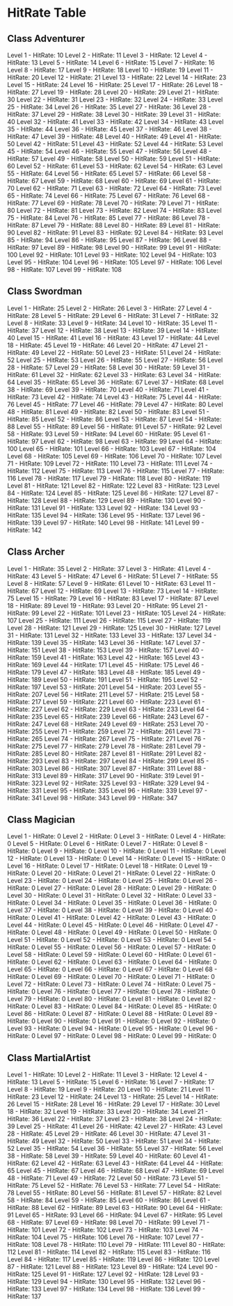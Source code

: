 # HitRate Table
## Class Adventurer
Level  1 - HitRate: 10
Level  2 - HitRate: 11
Level  3 - HitRate: 12
Level  4 - HitRate: 13
Level  5 - HitRate: 14
Level  6 - HitRate: 15
Level  7 - HitRate: 16
Level  8 - HitRate: 17
Level  9 - HitRate: 18
Level 10 - HitRate: 19
Level 11 - HitRate: 20
Level 12 - HitRate: 21
Level 13 - HitRate: 22
Level 14 - HitRate: 23
Level 15 - HitRate: 24
Level 16 - HitRate: 25
Level 17 - HitRate: 26
Level 18 - HitRate: 27
Level 19 - HitRate: 28
Level 20 - HitRate: 29
Level 21 - HitRate: 30
Level 22 - HitRate: 31
Level 23 - HitRate: 32
Level 24 - HitRate: 33
Level 25 - HitRate: 34
Level 26 - HitRate: 35
Level 27 - HitRate: 36
Level 28 - HitRate: 37
Level 29 - HitRate: 38
Level 30 - HitRate: 39
Level 31 - HitRate: 40
Level 32 - HitRate: 41
Level 33 - HitRate: 42
Level 34 - HitRate: 43
Level 35 - HitRate: 44
Level 36 - HitRate: 45
Level 37 - HitRate: 46
Level 38 - HitRate: 47
Level 39 - HitRate: 48
Level 40 - HitRate: 49
Level 41 - HitRate: 50
Level 42 - HitRate: 51
Level 43 - HitRate: 52
Level 44 - HitRate: 53
Level 45 - HitRate: 54
Level 46 - HitRate: 55
Level 47 - HitRate: 56
Level 48 - HitRate: 57
Level 49 - HitRate: 58
Level 50 - HitRate: 59
Level 51 - HitRate: 60
Level 52 - HitRate: 61
Level 53 - HitRate: 62
Level 54 - HitRate: 63
Level 55 - HitRate: 64
Level 56 - HitRate: 65
Level 57 - HitRate: 66
Level 58 - HitRate: 67
Level 59 - HitRate: 68
Level 60 - HitRate: 69
Level 61 - HitRate: 70
Level 62 - HitRate: 71
Level 63 - HitRate: 72
Level 64 - HitRate: 73
Level 65 - HitRate: 74
Level 66 - HitRate: 75
Level 67 - HitRate: 76
Level 68 - HitRate: 77
Level 69 - HitRate: 78
Level 70 - HitRate: 79
Level 71 - HitRate: 80
Level 72 - HitRate: 81
Level 73 - HitRate: 82
Level 74 - HitRate: 83
Level 75 - HitRate: 84
Level 76 - HitRate: 85
Level 77 - HitRate: 86
Level 78 - HitRate: 87
Level 79 - HitRate: 88
Level 80 - HitRate: 89
Level 81 - HitRate: 90
Level 82 - HitRate: 91
Level 83 - HitRate: 92
Level 84 - HitRate: 93
Level 85 - HitRate: 94
Level 86 - HitRate: 95
Level 87 - HitRate: 96
Level 88 - HitRate: 97
Level 89 - HitRate: 98
Level 90 - HitRate: 99
Level 91 - HitRate: 100
Level 92 - HitRate: 101
Level 93 - HitRate: 102
Level 94 - HitRate: 103
Level 95 - HitRate: 104
Level 96 - HitRate: 105
Level 97 - HitRate: 106
Level 98 - HitRate: 107
Level 99 - HitRate: 108

## Class Swordman
Level  1 - HitRate: 25
Level  2 - HitRate: 26
Level  3 - HitRate: 27
Level  4 - HitRate: 28
Level  5 - HitRate: 29
Level  6 - HitRate: 31
Level  7 - HitRate: 32
Level  8 - HitRate: 33
Level  9 - HitRate: 34
Level 10 - HitRate: 35
Level 11 - HitRate: 37
Level 12 - HitRate: 38
Level 13 - HitRate: 39
Level 14 - HitRate: 40
Level 15 - HitRate: 41
Level 16 - HitRate: 43
Level 17 - HitRate: 44
Level 18 - HitRate: 45
Level 19 - HitRate: 46
Level 20 - HitRate: 47
Level 21 - HitRate: 49
Level 22 - HitRate: 50
Level 23 - HitRate: 51
Level 24 - HitRate: 52
Level 25 - HitRate: 53
Level 26 - HitRate: 55
Level 27 - HitRate: 56
Level 28 - HitRate: 57
Level 29 - HitRate: 58
Level 30 - HitRate: 59
Level 31 - HitRate: 61
Level 32 - HitRate: 62
Level 33 - HitRate: 63
Level 34 - HitRate: 64
Level 35 - HitRate: 65
Level 36 - HitRate: 67
Level 37 - HitRate: 68
Level 38 - HitRate: 69
Level 39 - HitRate: 70
Level 40 - HitRate: 71
Level 41 - HitRate: 73
Level 42 - HitRate: 74
Level 43 - HitRate: 75
Level 44 - HitRate: 76
Level 45 - HitRate: 77
Level 46 - HitRate: 79
Level 47 - HitRate: 80
Level 48 - HitRate: 81
Level 49 - HitRate: 82
Level 50 - HitRate: 83
Level 51 - HitRate: 85
Level 52 - HitRate: 86
Level 53 - HitRate: 87
Level 54 - HitRate: 88
Level 55 - HitRate: 89
Level 56 - HitRate: 91
Level 57 - HitRate: 92
Level 58 - HitRate: 93
Level 59 - HitRate: 94
Level 60 - HitRate: 95
Level 61 - HitRate: 97
Level 62 - HitRate: 98
Level 63 - HitRate: 99
Level 64 - HitRate: 100
Level 65 - HitRate: 101
Level 66 - HitRate: 103
Level 67 - HitRate: 104
Level 68 - HitRate: 105
Level 69 - HitRate: 106
Level 70 - HitRate: 107
Level 71 - HitRate: 109
Level 72 - HitRate: 110
Level 73 - HitRate: 111
Level 74 - HitRate: 112
Level 75 - HitRate: 113
Level 76 - HitRate: 115
Level 77 - HitRate: 116
Level 78 - HitRate: 117
Level 79 - HitRate: 118
Level 80 - HitRate: 119
Level 81 - HitRate: 121
Level 82 - HitRate: 122
Level 83 - HitRate: 123
Level 84 - HitRate: 124
Level 85 - HitRate: 125
Level 86 - HitRate: 127
Level 87 - HitRate: 128
Level 88 - HitRate: 129
Level 89 - HitRate: 130
Level 90 - HitRate: 131
Level 91 - HitRate: 133
Level 92 - HitRate: 134
Level 93 - HitRate: 135
Level 94 - HitRate: 136
Level 95 - HitRate: 137
Level 96 - HitRate: 139
Level 97 - HitRate: 140
Level 98 - HitRate: 141
Level 99 - HitRate: 142

## Class Archer
Level  1 - HitRate: 35
Level  2 - HitRate: 37
Level  3 - HitRate: 41
Level  4 - HitRate: 43
Level  5 - HitRate: 47
Level  6 - HitRate: 51
Level  7 - HitRate: 55
Level  8 - HitRate: 57
Level  9 - HitRate: 61
Level 10 - HitRate: 63
Level 11 - HitRate: 67
Level 12 - HitRate: 69
Level 13 - HitRate: 73
Level 14 - HitRate: 75
Level 15 - HitRate: 79
Level 16 - HitRate: 83
Level 17 - HitRate: 87
Level 18 - HitRate: 89
Level 19 - HitRate: 93
Level 20 - HitRate: 95
Level 21 - HitRate: 99
Level 22 - HitRate: 101
Level 23 - HitRate: 105
Level 24 - HitRate: 107
Level 25 - HitRate: 111
Level 26 - HitRate: 115
Level 27 - HitRate: 119
Level 28 - HitRate: 121
Level 29 - HitRate: 125
Level 30 - HitRate: 127
Level 31 - HitRate: 131
Level 32 - HitRate: 133
Level 33 - HitRate: 137
Level 34 - HitRate: 139
Level 35 - HitRate: 143
Level 36 - HitRate: 147
Level 37 - HitRate: 151
Level 38 - HitRate: 153
Level 39 - HitRate: 157
Level 40 - HitRate: 159
Level 41 - HitRate: 163
Level 42 - HitRate: 165
Level 43 - HitRate: 169
Level 44 - HitRate: 171
Level 45 - HitRate: 175
Level 46 - HitRate: 179
Level 47 - HitRate: 183
Level 48 - HitRate: 185
Level 49 - HitRate: 189
Level 50 - HitRate: 191
Level 51 - HitRate: 195
Level 52 - HitRate: 197
Level 53 - HitRate: 201
Level 54 - HitRate: 203
Level 55 - HitRate: 207
Level 56 - HitRate: 211
Level 57 - HitRate: 215
Level 58 - HitRate: 217
Level 59 - HitRate: 221
Level 60 - HitRate: 223
Level 61 - HitRate: 227
Level 62 - HitRate: 229
Level 63 - HitRate: 233
Level 64 - HitRate: 235
Level 65 - HitRate: 239
Level 66 - HitRate: 243
Level 67 - HitRate: 247
Level 68 - HitRate: 249
Level 69 - HitRate: 253
Level 70 - HitRate: 255
Level 71 - HitRate: 259
Level 72 - HitRate: 261
Level 73 - HitRate: 265
Level 74 - HitRate: 267
Level 75 - HitRate: 271
Level 76 - HitRate: 275
Level 77 - HitRate: 279
Level 78 - HitRate: 281
Level 79 - HitRate: 285
Level 80 - HitRate: 287
Level 81 - HitRate: 291
Level 82 - HitRate: 293
Level 83 - HitRate: 297
Level 84 - HitRate: 299
Level 85 - HitRate: 303
Level 86 - HitRate: 307
Level 87 - HitRate: 311
Level 88 - HitRate: 313
Level 89 - HitRate: 317
Level 90 - HitRate: 319
Level 91 - HitRate: 323
Level 92 - HitRate: 325
Level 93 - HitRate: 329
Level 94 - HitRate: 331
Level 95 - HitRate: 335
Level 96 - HitRate: 339
Level 97 - HitRate: 341
Level 98 - HitRate: 343
Level 99 - HitRate: 347

## Class Magician
Level  1 - HitRate: 0
Level  2 - HitRate: 0
Level  3 - HitRate: 0
Level  4 - HitRate: 0
Level  5 - HitRate: 0
Level  6 - HitRate: 0
Level  7 - HitRate: 0
Level  8 - HitRate: 0
Level  9 - HitRate: 0
Level 10 - HitRate: 0
Level 11 - HitRate: 0
Level 12 - HitRate: 0
Level 13 - HitRate: 0
Level 14 - HitRate: 0
Level 15 - HitRate: 0
Level 16 - HitRate: 0
Level 17 - HitRate: 0
Level 18 - HitRate: 0
Level 19 - HitRate: 0
Level 20 - HitRate: 0
Level 21 - HitRate: 0
Level 22 - HitRate: 0
Level 23 - HitRate: 0
Level 24 - HitRate: 0
Level 25 - HitRate: 0
Level 26 - HitRate: 0
Level 27 - HitRate: 0
Level 28 - HitRate: 0
Level 29 - HitRate: 0
Level 30 - HitRate: 0
Level 31 - HitRate: 0
Level 32 - HitRate: 0
Level 33 - HitRate: 0
Level 34 - HitRate: 0
Level 35 - HitRate: 0
Level 36 - HitRate: 0
Level 37 - HitRate: 0
Level 38 - HitRate: 0
Level 39 - HitRate: 0
Level 40 - HitRate: 0
Level 41 - HitRate: 0
Level 42 - HitRate: 0
Level 43 - HitRate: 0
Level 44 - HitRate: 0
Level 45 - HitRate: 0
Level 46 - HitRate: 0
Level 47 - HitRate: 0
Level 48 - HitRate: 0
Level 49 - HitRate: 0
Level 50 - HitRate: 0
Level 51 - HitRate: 0
Level 52 - HitRate: 0
Level 53 - HitRate: 0
Level 54 - HitRate: 0
Level 55 - HitRate: 0
Level 56 - HitRate: 0
Level 57 - HitRate: 0
Level 58 - HitRate: 0
Level 59 - HitRate: 0
Level 60 - HitRate: 0
Level 61 - HitRate: 0
Level 62 - HitRate: 0
Level 63 - HitRate: 0
Level 64 - HitRate: 0
Level 65 - HitRate: 0
Level 66 - HitRate: 0
Level 67 - HitRate: 0
Level 68 - HitRate: 0
Level 69 - HitRate: 0
Level 70 - HitRate: 0
Level 71 - HitRate: 0
Level 72 - HitRate: 0
Level 73 - HitRate: 0
Level 74 - HitRate: 0
Level 75 - HitRate: 0
Level 76 - HitRate: 0
Level 77 - HitRate: 0
Level 78 - HitRate: 0
Level 79 - HitRate: 0
Level 80 - HitRate: 0
Level 81 - HitRate: 0
Level 82 - HitRate: 0
Level 83 - HitRate: 0
Level 84 - HitRate: 0
Level 85 - HitRate: 0
Level 86 - HitRate: 0
Level 87 - HitRate: 0
Level 88 - HitRate: 0
Level 89 - HitRate: 0
Level 90 - HitRate: 0
Level 91 - HitRate: 0
Level 92 - HitRate: 0
Level 93 - HitRate: 0
Level 94 - HitRate: 0
Level 95 - HitRate: 0
Level 96 - HitRate: 0
Level 97 - HitRate: 0
Level 98 - HitRate: 0
Level 99 - HitRate: 0

## Class MartialArtist
Level  1 - HitRate: 10
Level  2 - HitRate: 11
Level  3 - HitRate: 12
Level  4 - HitRate: 13
Level  5 - HitRate: 15
Level  6 - HitRate: 16
Level  7 - HitRate: 17
Level  8 - HitRate: 19
Level  9 - HitRate: 20
Level 10 - HitRate: 21
Level 11 - HitRate: 23
Level 12 - HitRate: 24
Level 13 - HitRate: 25
Level 14 - HitRate: 26
Level 15 - HitRate: 28
Level 16 - HitRate: 29
Level 17 - HitRate: 30
Level 18 - HitRate: 32
Level 19 - HitRate: 33
Level 20 - HitRate: 34
Level 21 - HitRate: 36
Level 22 - HitRate: 37
Level 23 - HitRate: 38
Level 24 - HitRate: 39
Level 25 - HitRate: 41
Level 26 - HitRate: 42
Level 27 - HitRate: 43
Level 28 - HitRate: 45
Level 29 - HitRate: 46
Level 30 - HitRate: 47
Level 31 - HitRate: 49
Level 32 - HitRate: 50
Level 33 - HitRate: 51
Level 34 - HitRate: 52
Level 35 - HitRate: 54
Level 36 - HitRate: 55
Level 37 - HitRate: 56
Level 38 - HitRate: 58
Level 39 - HitRate: 59
Level 40 - HitRate: 60
Level 41 - HitRate: 62
Level 42 - HitRate: 63
Level 43 - HitRate: 64
Level 44 - HitRate: 65
Level 45 - HitRate: 67
Level 46 - HitRate: 68
Level 47 - HitRate: 69
Level 48 - HitRate: 71
Level 49 - HitRate: 72
Level 50 - HitRate: 73
Level 51 - HitRate: 75
Level 52 - HitRate: 76
Level 53 - HitRate: 77
Level 54 - HitRate: 78
Level 55 - HitRate: 80
Level 56 - HitRate: 81
Level 57 - HitRate: 82
Level 58 - HitRate: 84
Level 59 - HitRate: 85
Level 60 - HitRate: 86
Level 61 - HitRate: 88
Level 62 - HitRate: 89
Level 63 - HitRate: 90
Level 64 - HitRate: 91
Level 65 - HitRate: 93
Level 66 - HitRate: 94
Level 67 - HitRate: 95
Level 68 - HitRate: 97
Level 69 - HitRate: 98
Level 70 - HitRate: 99
Level 71 - HitRate: 101
Level 72 - HitRate: 102
Level 73 - HitRate: 103
Level 74 - HitRate: 104
Level 75 - HitRate: 106
Level 76 - HitRate: 107
Level 77 - HitRate: 108
Level 78 - HitRate: 110
Level 79 - HitRate: 111
Level 80 - HitRate: 112
Level 81 - HitRate: 114
Level 82 - HitRate: 115
Level 83 - HitRate: 116
Level 84 - HitRate: 117
Level 85 - HitRate: 119
Level 86 - HitRate: 120
Level 87 - HitRate: 121
Level 88 - HitRate: 123
Level 89 - HitRate: 124
Level 90 - HitRate: 125
Level 91 - HitRate: 127
Level 92 - HitRate: 128
Level 93 - HitRate: 129
Level 94 - HitRate: 130
Level 95 - HitRate: 132
Level 96 - HitRate: 133
Level 97 - HitRate: 134
Level 98 - HitRate: 136
Level 99 - HitRate: 137
